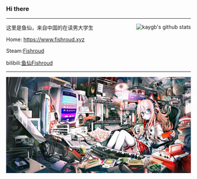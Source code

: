 ### Hi there

***

<img align="right" src="https://github-readme-stats.vercel.app/api?username=Fishroud&show_icons=true&include_all_commits=true" alt="kaygb's github stats"/>

这里是鱼仙，来自中国的在读男大学生

Home: https://www.fishroud.xyz

Steam:[Fishroud](https://steamcommunity.com/profiles/76561198797703039/)

bilibili:[鱼仙Fishroud](https://space.bilibili.com/101267193)

***

[![](/img/background.jpg)](https://www.pixiv.net/artworks/36919122)


<!--
**Fishroud/Fishroud** is a ✨ _special_ ✨ repository because its `README.md` (this file) appears on your GitHub profile.

Here are some ideas to get you started:

- 🔭 I’m currently working on ...
- 🌱 I’m currently learning ...
- 👯 I’m looking to collaborate on ...
- 🤔 I’m looking for help with ...
- 💬 Ask me about ...
- 📫 How to reach me: ...
- 😄 Pronouns: ...
- ⚡ Fun fact: ...
-->
